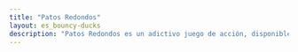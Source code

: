 ```yaml
---
title: "Patos Redondos"
layout: es_bouncy-ducks
description: "Patos Redondos es un adictivo juego de acción, disponible gratis para Android (Google Play), Windows (Microsoft Store) y Tizen."
---
```


<amp-image-lightbox id="lightbox" layout="nodisplay"></amp-image-lightbox>
<amp-carousel height="200" layout="fixed-height" type="carousel">
	<amp-img src="https://www.osgoodemedia.com/images/Bouncy-Ducks-Logo.png" width="200" height="200" alt="logotipo de Patos Redondos" on="tap:lightbox" role="button" tabindex="0"></amp-img>
	<amp-img src="https://www.osgoodemedia.com/en/BouncyDucks/poster.png" width="142" height="200" alt="póster de Patos Redondos" on="tap:lightbox" role="button" tabindex="0"></amp-img>
	<amp-img src="https://www.osgoodemedia.com/es/BouncyDucks/backgroundart.png" width="356" height="200" alt="arte fondo de Patos Redondos" on="tap:lightbox" role="button" tabindex="0"></amp-img>
	<amp-img src="https://www.osgoodemedia.com/es/images/bouncy-ducks-01.jpg" width="356" height="200" alt="captura de pantalla del Patos Redondos" on="tap:lightbox" role="button" tabindex="0"></amp-img>
</amp-carousel>